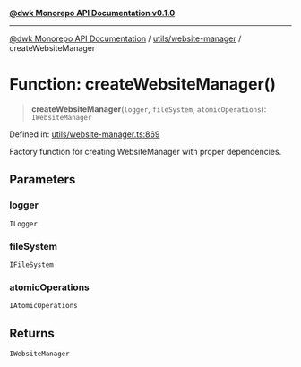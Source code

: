 [**@dwk Monorepo API Documentation v0.1.0**](../../../README.md)

---

[@dwk Monorepo API Documentation](../../../README.md) / [utils/website-manager](../README.md) / createWebsiteManager

# Function: createWebsiteManager()

> **createWebsiteManager**(`logger`, `fileSystem`, `atomicOperations`): `IWebsiteManager`

Defined in: [utils/website-manager.ts:869](https://github.com/Anglesite/anglesite/blob/97bc711271b9559b54e48a9e5995ecc7ba9204f9/anglesite/app/utils/website-manager.ts#L869)

Factory function for creating WebsiteManager with proper dependencies.

## Parameters

### logger

`ILogger`

### fileSystem

`IFileSystem`

### atomicOperations

`IAtomicOperations`

## Returns

`IWebsiteManager`
